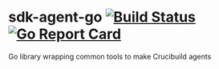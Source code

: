 # sdk-agent-go  [![Build Status](https://travis-ci.org/crucibuild/sdk-agent-go.svg?branch=master)](https://travis-ci.org/crucibuild/sdk-agent-go) [![Go Report Card](https://goreportcard.com/badge/github.com/crucibuild/sdk-agent-go)](https://goreportcard.com/report/github.com/crucibuild/sdk-agent-go)

Go library wrapping common tools to make Crucibuild agents
